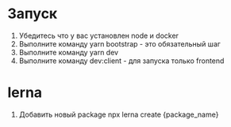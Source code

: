 # Запуск

1. Убедитесь что у вас установлен node и docker
2. Выполните команду yarn bootstrap - это обязательный шаг
3. Выполните команду yarn dev
4. Выполните команду dev:client - для запуска только frontend

# lerna

1. Добавить новый package npx lerna create {package_name}